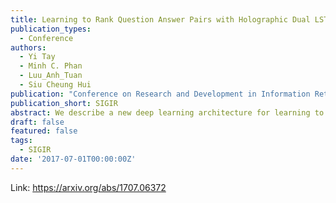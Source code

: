 ```yaml
---
title: Learning to Rank Question Answer Pairs with Holographic Dual LSTM Architecture
publication_types:
  - Conference
authors:
  - Yi Tay
  - Minh C. Phan
  - Luu_Anh_Tuan
  - Siu Cheung Hui
publication: "Conference on Research and Development in Information Retrieval"
publication_short: SIGIR
abstract: We describe a new deep learning architecture for learning to rank question answer pairs. Our approach extends the long short-term memory (LSTM) network with holographic composition to model the relationship between question and answer representations. As opposed to the neural tensor layer that has been adopted recently, the holographic composition provides the benefits of scalable and rich representational learning approach without incurring huge parameter costs. Overall, we present Holographic Dual LSTM (HD-LSTM), a unified architecture for both deep sentence modeling and semantic matching. Essentially, our model is trained end-to-end whereby the parameters of the LSTM are optimized in a way that best explains the correlation between question and answer representations. In addition, our proposed deep learning architecture requires no extensive feature engineering. Via extensive experiments, we show that HD-LSTM outperforms many other neural architectures on two popular benchmark QA datasets. Empirical studies confirm the effectiveness of holographic composition over the neural tensor layer.
draft: false
featured: false
tags:
  - SIGIR
date: '2017-07-01T00:00:00Z'
---
```

Link: https://arxiv.org/abs/1707.06372